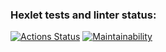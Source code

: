 ### Hexlet tests and linter status:
[![Actions Status](https://github.com/heartbreaker217/frontend-project-44/workflows/hexlet-check/badge.svg)](https://github.com/heartbreaker217/frontend-project-44/actions)
[![Maintainability](https://api.codeclimate.com/v1/badges/5560ced27ef464852b5a/maintainability)](https://codeclimate.com/github/heartbreaker217/frontend-project-44/maintainability)

